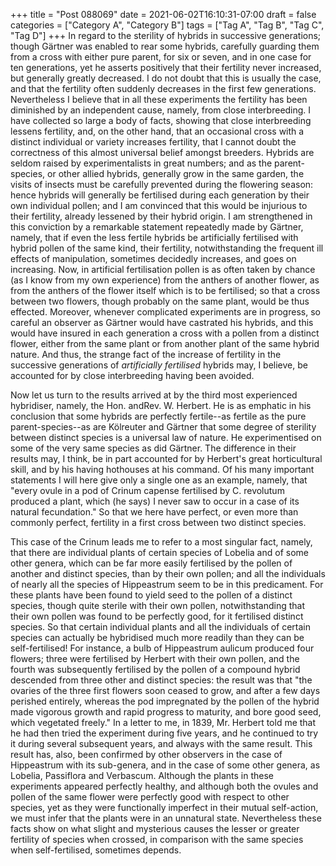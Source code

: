 +++
title = "Post 088069"
date = 2021-06-02T16:10:31-07:00
draft = false
categories = ["Category A", "Category B"]
tags = ["Tag A", "Tag B", "Tag C", "Tag D"]
+++
In regard to the sterility of hybrids in successive generations; though Gärtner was enabled to rear some hybrids, carefully guarding them from a cross with either pure parent, for six or seven, and in one case for ten generations, yet he asserts positively that their fertility never increased, but generally greatly decreased. I do not doubt that this is usually the case, and that the fertility often suddenly decreases in the first few generations. Nevertheless I believe that in all these experiments the fertility has been diminished by an independent cause, namely, from close interbreeding. I have collected so large a body of facts, showing that close interbreeding lessens fertility, and, on the other hand, that an occasional cross with a distinct individual or variety increases fertility, that I cannot doubt the correctness of this almost universal belief amongst breeders. Hybrids are seldom raised by experimentalists in great numbers; and as the parent-species, or other allied hybrids, generally grow in the same garden, the visits of insects must be carefully prevented during the flowering season: hence hybrids will generally be fertilised during each generation by their own individual pollen; and I am convinced that this would be injurious to their fertility, already lessened by their hybrid origin. I am strengthened in this conviction by a remarkable statement repeatedly made by Gärtner, namely, that if even the less fertile hybrids be artificially fertilised with hybrid pollen of the same kind, their fertility, notwithstanding the frequent ill effects of manipulation, sometimes decidedly increases, and goes on increasing. Now, in artificial fertilisation pollen is as often taken by chance (as I know from my own experience) from the anthers of another flower, as from the anthers of the flower itself which is to be fertilised; so that a cross between two flowers, though probably on the same plant, would be thus effected. Moreover, whenever complicated experiments are in progress, so careful an observer as Gärtner would have castrated his hybrids, and this would have insured in each generation a cross with a pollen from a distinct flower, either from the same plant or from another plant of the same hybrid nature. And thus, the strange fact of the increase of fertility in the successive generations of _artificially fertilised_ hybrids may, I believe, be accounted for by close interbreeding having been avoided.

Now let us turn to the results arrived at by the third most experienced hybridiser, namely, the Hon. andRev. W. Herbert. He is as emphatic in his conclusion that some hybrids are perfectly fertile--as fertile as the pure parent-species--as are Kölreuter and Gärtner that some degree of sterility between distinct species is a universal law of nature. He experimentised on some of the very same species as did Gärtner. The difference in their results may, I think, be in part accounted for by Herbert's great horticultural skill, and by his having hothouses at his command. Of his many important statements I will here give only a single one as an example, namely, that "every ovule in a pod of Crinum capense fertilised by C. revolutum produced a plant, which (he says) I never saw to occur in a case of its natural fecundation." So that we here have perfect, or even more than commonly perfect, fertility in a first cross between two distinct species.

This case of the Crinum leads me to refer to a most singular fact, namely, that there are individual plants of certain species of Lobelia and of some other genera, which can be far more easily fertilised by the pollen of another and distinct species, than by their own pollen; and all the individuals of nearly all the species of Hippeastrum seem to be in this predicament. For these plants have been found to yield seed to the pollen of a distinct species, though quite sterile with their own pollen, notwithstanding that their own pollen was found to be perfectly good, for it fertilised distinct species. So that certain individual plants and all the individuals of certain species can actually be hybridised much more readily than they can be self-fertilised! For instance, a bulb of Hippeastrum aulicum produced four flowers; three were fertilised by Herbert with their own pollen, and the fourth was subsequently fertilised by the pollen of a compound hybrid descended from three other and distinct species: the result was that "the ovaries of the three first flowers soon ceased to grow, and after a few days perished entirely, whereas the pod impregnated by the pollen of the hybrid made vigorous growth and rapid progress to maturity, and bore good seed, which vegetated freely." In a letter to me, in 1839, Mr. Herbert told me that he had then tried the experiment during five years, and he continued to try it during several subsequent years, and always with the same result. This result has, also, been confirmed by other observers in the case of Hippeastrum with its sub-genera, and in the case of some other genera, as Lobelia, Passiflora and Verbascum. Although the plants in these experiments appeared perfectly healthy, and although both the ovules and pollen of the same flower were perfectly good with respect to other species, yet as they were functionally imperfect in their mutual self-action, we must infer that the plants were in an unnatural state. Nevertheless these facts show on what slight and mysterious causes the lesser or greater fertility of species when crossed, in comparison with the same species when self-fertilised, sometimes depends.
